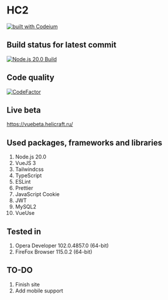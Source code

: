 # HC2
[![built with Codeium](https://codeium.com/badges/main)](https://codeium.com)

## Build status for latest commit
[![Node.js 20.0 Build](https://github.com/ms0ur/HC2/actions/workflows/node.js.yml/badge.svg?branch=vuejs)](https://github.com/ms0ur/HC2/actions/workflows/node.js.yml)

## Code quality
[![CodeFactor](https://www.codefactor.io/repository/github/ms0ur/hc2/badge/vuejs)](https://www.codefactor.io/repository/github/ms0ur/hc2/overview/vuejs)

## Live beta
https://vuebeta.helicraft.ru/

## Used packages, frameworks and libraries
1. Node.js 20.0
2. VueJS 3
3. Tailwindcss
4. TypeScript
5. ESLint
6. Prettier
7. JavaScript Cookie
8. JWT
9. MySQL2
10. VueUse

## Tested in
1. Opera Developer 102.0.4857.0 (64-bit)
2. FireFox Browser 115.0.2 (64-bit)

## TO-DO
1. Finish site
2. Add mobile support
